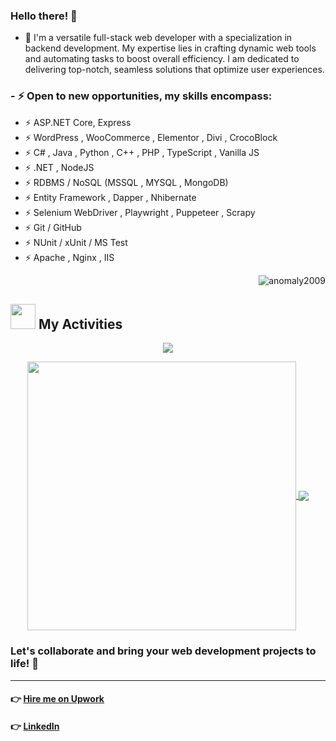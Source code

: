 ### Hello there! 👋

- 🔭 I'm a versatile full-stack web developer with a specialization in backend development. My expertise lies in crafting dynamic web tools and automating tasks to boost overall efficiency. I am dedicated to delivering top-notch, seamless solutions that optimize user experiences.

### - ⚡ Open to new opportunities, my skills encompass:

  - ⚡ ASP.NET Core, Express
  - ⚡ WordPress , WooCommerce , Elementor , Divi , CrocoBlock
  - ⚡ C# , Java , Python , C++ , PHP , TypeScript , Vanilla JS
  - ⚡ .NET , NodeJS
  - ⚡ RDBMS / NoSQL (MSSQL , MYSQL , MongoDB)
  - ⚡ Entity Framework , Dapper , Nhibernate
  - ⚡ Selenium WebDriver , Playwright , Puppeteer , Scrapy
  - ⚡ Git / GitHub
  - ⚡ NUnit / xUnit / MS Test
  - ⚡ Apache , Nginx , IIS

  <p align="right"><img src="https://komarev.com/ghpvc/?username=eanomaly2009&label=Profile%20views&color=0e75b6&style=flat" alt="anomaly2009"/></p>

## <img src="https://media.giphy.com/media/ZCN6F3FAkwsyOGU2RS/giphy.gif" width="40"> **My Activities**

<p align="center">
   <img align="center" src="https://github-readme-streak-stats.herokuapp.com/?user=anomaly2009&theme=algolia&hide_border=true"/>
</p>

 <p align="center">
  <a href="https://github.com/anomaly2009">
   <img width="430" align="center" src="https://github-readme-stats.vercel.app/api?username=anomaly2009&show_icons=true&theme=algolia&count_private=true">
  </a>
  <a href="https://github.com/anomaly2009">
    <img align="center" src="https://github-readme-stats.anuraghazra1.vercel.app/api/top-langs/?username=anomaly2009&layout=compact&theme=algolia&langs_count=6" />
  </a>
</p>

### Let's collaborate and bring your web development projects to life! 🚀

<hr>

#### 👉 [Hire me on Upwork](https://www.upwork.com/freelancers/~01ded0be5baccfa296)

#### 👉 [LinkedIn](https://www.linkedin.com/in/evilprince2009/)
